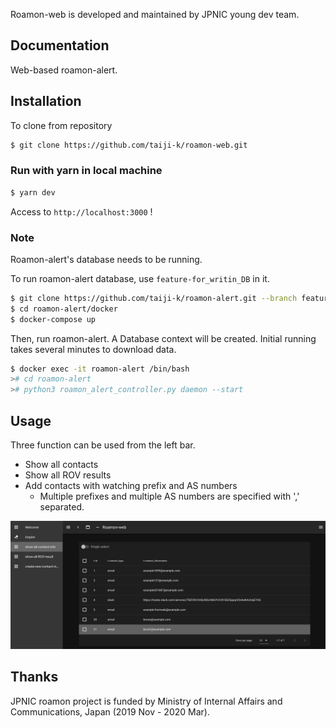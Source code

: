Roamon-web is developed and maintained by JPNIC young dev team.

## Documentation

Web-based roamon-alert.

## Installation

To clone from repository
```bash
$ git clone https://github.com/taiji-k/roamon-web.git
```

### Run with yarn in local machine

``` bash
$ yarn dev
```

Access to `http://localhost:3000` !

### Note

Roamon-alert's database needs to be running.

To run roamon-alert database, use `feature-for_writin_DB` in it.
```bash
$ git clone https://github.com/taiji-k/roamon-alert.git --branch feature-for_writin_DB
$ cd roamon-alert/docker
$ docker-compose up
```

Then, run roamon-alert. A Database context will be created.
Initial running takes several minutes to download data.
```bash
$ docker exec -it roamon-alert /bin/bash
># cd roamon-alert
># python3 roamon_alert_controller.py daemon --start
```

## Usage

Three function can be used from the left bar.
* Show all contacts
* Show all ROV results
* Add contacts with watching prefix and AS numbers
  * Multiple prefixes and multiple AS numbers are specified with ',' separated.

![エビフライトライアングル](README-images/screenshot-show-all-contact-info.png "Image")

## Thanks

JPNIC roamon project is funded by Ministry of Internal Affairs and Communications, Japan (2019 Nov - 2020 Mar).
